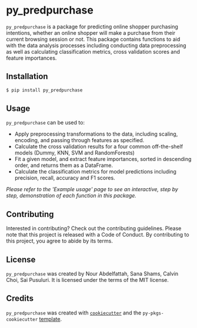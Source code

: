 # py_predpurchase

```py_predpurchase``` is a package for predicting online shopper purchasing intentions, whether an online shopper will make a purchase from their current browsing session or not. This package contains functions to aid with the data analysis processes including conducting data preprocessing as well as calculating classification metrics, cross validation scores and feature importances.

## Installation

```bash
$ pip install py_predpurchase
```

## Usage

```py_predpurchase``` can be used to:

* Apply preprocessing transformations to the data, including scaling, encoding, and passing through features as specified.
* Calculate the cross validation results for a four common off-the-shelf models (Dummy, KNN, SVM and RandomForests)
* Fit a given model, and extract feature importances, sorted in descending order, and returns them as a DataFrame.
* Calculate the classification metrics for model predictions including precision, recall, accuracy and F1 scores.

*Please refer to the 'Example usage' page to see an interactive, step by step, demonstration of each function in this package.*

## Contributing

Interested in contributing? Check out the contributing guidelines. Please note that this project is released with a Code of Conduct. By contributing to this project, you agree to abide by its terms.

## License

`py_predpurchase` was created by Nour Abdelfattah, Sana Shams, Calvin Choi, Sai Pusuluri. It is licensed under the terms of the MIT license.

## Credits

`py_predpurchase` was created with [`cookiecutter`](https://cookiecutter.readthedocs.io/en/latest/) and the `py-pkgs-cookiecutter` [template](https://github.com/py-pkgs/py-pkgs-cookiecutter).
